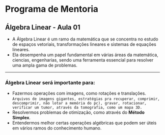 # Programa de Mentoria

## Álgebra Linear - Aula 01

- A Álgebra Linear é um ramo da matemática que se concentra no estudo de espaços vetoriais, transformações lineares e sistemas de equações lineares.
- Ela desempenha um papel fundamental em várias áreas da matemática, ciencias, engenharias, sendo uma ferramenta essencial para resolver uma ampla gama de problemas. 
___ 

### Álgebra Linear será importante para:
- Fazermos operações com imagens, como rotações e translações.
  `Arquivos de imagens gigantes, estratégias pra recuperar, comprimir, descomprimir, não lotar a memória do pc), gravar, rotacionar, verificar um tumor, através da tomografia, como um mapa 3D. `
- Resolvermos problemas de otimização, como através do __Método Simplex__.
- Entendermos melhor certas operações algébricas que podem ser úteis em vários ramos do conhecimento humano.
